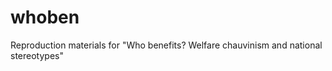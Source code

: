 whoben
======

Reproduction materials for "Who benefits? Welfare chauvinism and national stereotypes"
